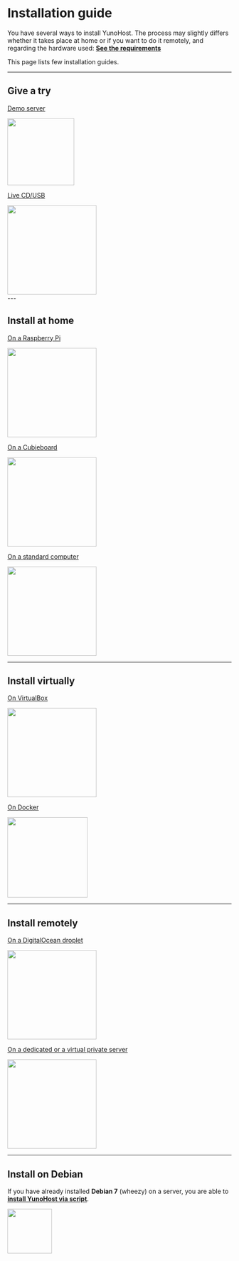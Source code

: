 # Installation guide

You have several ways to install YunoHost. The process may slightly differs whether it takes place at home or if you want to do it remotely, and regarding the hardware used: **[See the requirements](/hardware)**

This page lists few installation guides.

---

## Give a try

<div class="row">

<div class="col col-md-3 text-center">
<a href="/try"><p>Demo server</p><img width=150 src="https://yunohost.org/logo.png"></a>
</div>

<div class="col col-md-3 text-center">
<a href="/install_on_cubieboard"><p>Live CD/USB</p><img src="https://yunohost.org/images/usb_key.png" width=200></a>
</div>

</div>
---

## Install at home

<div class="row">

<div class="col col-md-3 text-center">
<a href="/install_on_raspberry"><p>On a Raspberry Pi</p><img width=200 src="https://yunohost.org/images/Raspberry_Pi_-_Model_A.jpg"></a>
</div>

<div class="col col-md-3 text-center">
<a href="/install_on_cubieboard"><p>On a Cubieboard</p><img src="https://yunohost.org/images/cubieboard2.png" width=200></a>
</div>

<div class="col col-md-3 text-center">
<a href="/install_iso"><p>On a standard computer</p><img src="https://yunohost.org/images/laptop.png" width=200></a>
</div>

</div>

---

## Install virtually

<div class="row">

<div class="col col-md-3 text-center">
<a href="/install_on_virtualbox"><p>On VirtualBox</p><img width=200 src="https://yunohost.org/images/virtualbox.png"></a>
</div>


<div class="col col-md-3 text-center">
<a href="/docker"><p>On Docker</p><img width=180 src="https://yunohost.org/images/docker.png"></a>
</div>

</div>

---

## Install remotely

<div class="row">

<div class="col col-md-3 text-center">
<a href="/install_on_digitalocean"><p>On a DigitalOcean droplet</p><img width=200 src="https://yunohost.org/images/digitalocean.png"></a>
</div>

<div class="col col-md-3 text-center">
<a href="/install_on_dedicated_server"><p>On a dedicated or a virtual private server</p><img width=200 src="https://yunohost.org/images/vps.png"></a>
</div>

</div>

---

## Install on Debian

If you have already installed **Debian 7** (wheezy) on a server, you are able to **[install YunoHost via script](/install_on_debian)**.

<a href="/install_on_debian"><img width=100 src="https://yunohost.org/images/debian-logo.png"></a>
